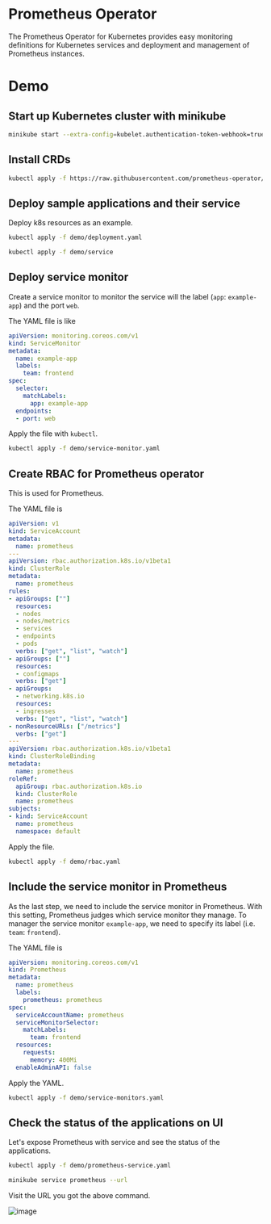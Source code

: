 # Prometheus Operator

The Prometheus Operator for Kubernetes provides easy monitoring definitions for Kubernetes services and deployment and management of Prometheus instances.

# Demo

## Start up Kubernetes cluster with minikube

```bash
minikube start --extra-config=kubelet.authentication-token-webhook=true --extra-config=kubelet.authorization-mode=Webhook
```

## Install CRDs

```bash
kubectl apply -f https://raw.githubusercontent.com/prometheus-operator/prometheus-operator/master/bundle.yaml
```

## Deploy sample applications and their service

Deploy k8s resources as an example.

```bash
kubectl apply -f demo/deployment.yaml

kubectl apply -f demo/service
```

## Deploy service monitor

Create a service monitor to monitor the service will the label (`app`: `example-app`) and the port `web`.

The YAML file is like

```YAML
apiVersion: monitoring.coreos.com/v1
kind: ServiceMonitor
metadata:
  name: example-app
  labels:
    team: frontend
spec:
  selector:
    matchLabels:
      app: example-app
  endpoints:
  - port: web
```

Apply the file with `kubectl`.

```bash
kubectl apply -f demo/service-monitor.yaml
```

## Create RBAC for Prometheus operator

This is used for Prometheus.

The YAML file is

```YAML
apiVersion: v1
kind: ServiceAccount
metadata:
  name: prometheus
---
apiVersion: rbac.authorization.k8s.io/v1beta1
kind: ClusterRole
metadata:
  name: prometheus
rules:
- apiGroups: [""]
  resources:
  - nodes
  - nodes/metrics
  - services
  - endpoints
  - pods
  verbs: ["get", "list", "watch"]
- apiGroups: [""]
  resources:
  - configmaps
  verbs: ["get"]
- apiGroups:
  - networking.k8s.io
  resources:
  - ingresses
  verbs: ["get", "list", "watch"]
- nonResourceURLs: ["/metrics"]
  verbs: ["get"]
---
apiVersion: rbac.authorization.k8s.io/v1beta1
kind: ClusterRoleBinding
metadata:
  name: prometheus
roleRef:
  apiGroup: rbac.authorization.k8s.io
  kind: ClusterRole
  name: prometheus
subjects:
- kind: ServiceAccount
  name: prometheus
  namespace: default
```

Apply the file.

```bash
kubectl apply -f demo/rbac.yaml
```

## Include the service monitor in Prometheus

As the last step, we need to include the service monitor in Prometheus. With this setting, Prometheus judges which service monitor they manage.
To manager the service monitor `example-app`, we need to specify its label (i.e. `team`: `frontend`).

The YAML file is

```YAML
apiVersion: monitoring.coreos.com/v1
kind: Prometheus
metadata:
  name: prometheus
  labels:
    prometheus: prometheus
spec:
  serviceAccountName: prometheus
  serviceMonitorSelector:
    matchLabels:
      team: frontend
  resources:
    requests:
      memory: 400Mi
  enableAdminAPI: false
```

Apply the YAML.

```bash
kubectl apply -f demo/service-monitors.yaml
```

## Check the status of the applications on UI

Let's expose Prometheus with service and see the status of the applications.

```bash
kubectl apply -f demo/prometheus-service.yaml

minikube service prometheus --url
```

Visit the URL you got the above command.

![image](https://user-images.githubusercontent.com/45956169/115475706-2f1c6800-a27b-11eb-939c-15266c95bdd0.png)
